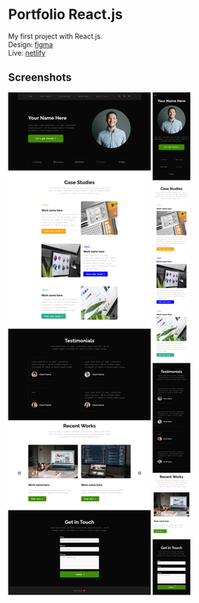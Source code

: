 # Portfolio React.js
My first project with React.js.  
Design: [figma](https://www.figma.com/design/5IoNOmFlHaVgS8jPsjVFAA/%F0%9F%8E%A8-Personal-Portfolio-Template-(Community)?m=auto&t=IJTBLH7clxzMGWl1-6)  
Live: [netlify](https://portfolio-react-js-1.netlify.app/)

## Screenshots
![PC](/screenshots/web-page.png)
![Mobile](/screenshots/web-page-mobile.png)